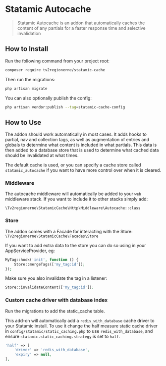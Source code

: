 # Statamic Autocache

> Statamic Autocache is an addon that automatically caches the content of any partials for a faster response time and selective invalidation


## How to Install

Run the following command from your project root:

``` bash
composer require tv2regionerne/statamic-cache
```

Then run the migrations:

```bash
php artisan migrate
```

You can also optionally publish the config:

```bash
php artisan vendor:publish --tag=statamic-cache-config
```

## How to Use

The addon should work automatically in most cases. It adds hooks to partial, nav and collection tags, as well as augmentation of entries and globals to determine what content is included in what partials. This data is then added to a database store that is used to determine what cached data should be invalidated at what times.

The default cache is used, or you can specify a cache store called `statamic_autocache` if you want to have more control over when it is cleared.

### Middleware
The autocache middleware will automatically be added to your `web` middleware stack. If you want to include it to other stacks simply add:

`\Tv2regionerne\StatamicCache\Http\Middleware\Autocache::class`

### Store
The addon comes with a Facade for interacting with the Store:
`\Tv2regionerne\StatamicCache\Facades\Store`

If you want to add extra data to the store you can do so using in your AppServiceProvider, eg:

```php
MyTag::hook('init', function () {
	Store::mergeTags(['my_tag:id']);
});
```

Make sure you also invalidate the tag in a listener:

```php
Store::invalidateContent(['my_tag:id']);
```

### Custom cache driver with database index
Run the migrations to add the static_cache table.  

This add-on will automatically add a `redis_with_database` cache driver to your Statamic install. To use it change the half measure static cache driver in `config/statamic/static_caching.php` to use `redis_with_database`, and ensure `statamic.static_caching.strategy` is set to `half`.

```php
'half' => [
    'driver' => 'redis_with_database',
    'expiry' => null,
],

```
